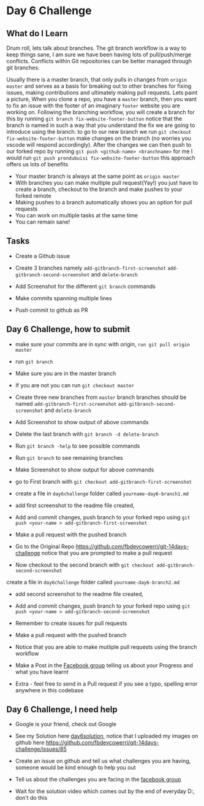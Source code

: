 # Day 6 Challenge

## What do I Learn
Drum roll, lets talk about branches. The git branch workflow is a way to keep things sane, I am sure we have been having lots of pull/push/merge conflicts. Conflicts within Git repositories can be better managed through git branches.

Usually there is a master branch, that only pulls in changes from `origin master` and serves as a basis for breaking out to other branches for fixing issues, making contributions and ultimately making pull requests. Lets paint a picture, When you clone a repo, you have a `master` branch, then you want to fix an issue with the footer of an imaginary `footer` website you are working on. Following the branching workflow, you will create a branch for this by running `git branch fix-website-footer-button` notice that the branch is named in such a way that you understand the fix we are going to introduce using the branch. to go to our new branch we run `git checkout fix-website-footer-button` make changes on the branch (no worries you vscode will respond accordingly). After the changes we can then push to our forked repo by running `git push <github-name> <branchname>` for me I would run `git push prondubuisi fix-website-footer-button` this approach offers us lots of benefits

* Your master branch is always at the same point as `origin master`
* With branches you can make multiple pull request(Yay!) you just have to create a branch, checkout to the branch and make pushes to your forked remote
* Making pushes to a branch automatically shows you an option for pull requests
* You can work on multiple tasks at the same time
* You can remain sane!

## Tasks
- Create a Github issue 

- Create 3 branches namely `add-gitbranch-first-screenshot` `add-gitbranch-second-screenshot` and `delete-branch`

- Add Screenshot for the different `git branch` commands 

- Make commits spanning multiple lines

- Push commit to github as PR

## Day 6 Challenge, how to submit

- make sure your commits are in sync with origin, `run git pull origin master`

- run `git branch`

- Make sure you are in the master branch

- If you are not you can run `git checkout master`


- Create three new branches from `master` branch branches should be named `add-gitbranch-first-screenshot` `add-gitbranch-second-screenshot` and `delete-branch`

- Add Screenshot to show output of above commands

- Delete the last branch with `git branch -d delete-branch` 

- Run `git branch -help` to see possible commands

- Run `git branch` to see remaining branches

- Make Screenshot to show  output for above commands 

- go to First branch with `git checkout add-gitbranch-first-screenshot`

- create a file in `day6challenge` folder called `yourname-day6-branch1.md`

- add first screenshot to the readme file created,

- Add and commit changes, push branch to your forked repo using `git push <your-name > add-gitbranch-first-screenshot`

- Make a pull request with the pushed branch

- Go to the Original Repo https://github.com/fbdevcowerri/git-14days-challenge notice that you are prompted to make a pull request

- Now checkout to the second branch with `git checkout add-gitbranch-second-screenshot`

 create a file in `day6challenge` folder called `yourname-day6-branch2.md`

- add second screenshot to the readme file created,

- Add and commit changes, push branch to your forked repo using `git push <your-name > add-gitbranch-second-screenshot`

- Remember to create issues for pull requests

- Make a pull request with the pushed branch

- Notice that you are able to make mutliple pull requests using the branch workflow




- Make a Post in the [Facebook group](http://bit.ly/fbowerri) telling us about your Progress and what you have learnt

- Extra -  feel free to send in a Pull request if you see a typo, spelling error anywhere in this codebase 

## Day 6 Challenge, I need help


- Google is your friend, check out Google

- See my Solution here [day6solution](day6challenge/), notice that I uploaded my images on github here https://github.com/fbdevcowerri/git-14days-challenge/issues/85
- Create an issue on github and tell us what challenges you are having, someone would be kind enough to help you out
- Tell us about the challenges you are facing in the [facebook group](http://bit.ly/fbowerri)
- Wait for the solution video which comes out by the end of everyday D:, don't do this
